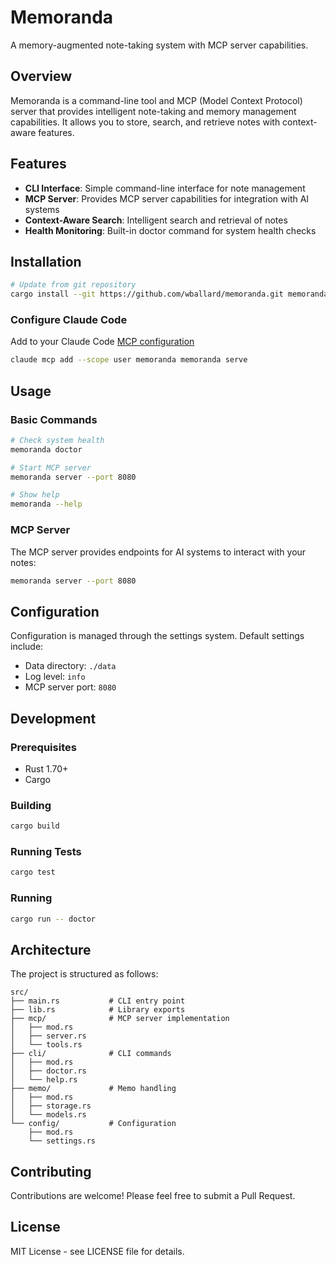 # Memoranda

A memory-augmented note-taking system with MCP server capabilities.

## Overview

Memoranda is a command-line tool and MCP (Model Context Protocol) server that provides intelligent note-taking and memory management capabilities. It allows you to store, search, and retrieve notes with context-aware features.

## Features

- **CLI Interface**: Simple command-line interface for note management
- **MCP Server**: Provides MCP server capabilities for integration with AI systems
- **Context-Aware Search**: Intelligent search and retrieval of notes
- **Health Monitoring**: Built-in doctor command for system health checks

## Installation

```bash
# Update from git repository
cargo install --git https://github.com/wballard/memoranda.git memoranda --force

```

### Configure Claude Code

Add to your Claude Code [MCP configuration](https://docs.anthropic.com/en/docs/claude-code/mcp)

```bash
claude mcp add --scope user memoranda memoranda serve
```

## Usage

### Basic Commands

```bash
# Check system health
memoranda doctor

# Start MCP server
memoranda server --port 8080

# Show help
memoranda --help
```

### MCP Server

The MCP server provides endpoints for AI systems to interact with your notes:

```bash
memoranda server --port 8080
```

## Configuration

Configuration is managed through the settings system. Default settings include:

- Data directory: `./data`
- Log level: `info`
- MCP server port: `8080`

## Development

### Prerequisites

- Rust 1.70+
- Cargo

### Building

```bash
cargo build
```

### Running Tests

```bash
cargo test
```

### Running

```bash
cargo run -- doctor
```

## Architecture

The project is structured as follows:

```
src/
├── main.rs           # CLI entry point
├── lib.rs            # Library exports
├── mcp/              # MCP server implementation
│   ├── mod.rs
│   ├── server.rs
│   └── tools.rs
├── cli/              # CLI commands
│   ├── mod.rs
│   ├── doctor.rs
│   └── help.rs
├── memo/             # Memo handling
│   ├── mod.rs
│   ├── storage.rs
│   └── models.rs
└── config/           # Configuration
    ├── mod.rs
    └── settings.rs
```

## Contributing

Contributions are welcome! Please feel free to submit a Pull Request.

## License

MIT License - see LICENSE file for details.
